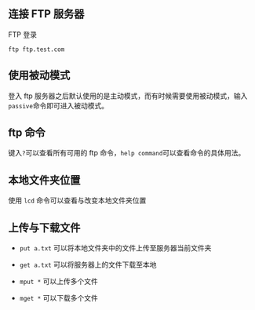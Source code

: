 ## 连接 FTP 服务器

FTP 登录

```
ftp ftp.test.com
```

## 使用被动模式

登入 ftp 服务器之后默认使用的是主动模式，而有时候需要使用被动模式，输入`passive`命令即可进入被动模式。

## ftp 命令

键入`?`可以查看所有可用的 ftp 命令，`help command`可以查看命令的具体用法。

## 本地文件夹位置

使用 `lcd` 命令可以查看与改变本地文件夹位置

## 上传与下载文件

- `put a.txt` 可以将本地文件夹中的文件上传至服务器当前文件夹

- `get a.txt` 可以将服务器上的文件下载至本地

- `mput *` 可以上传多个文件

- `mget *` 可以下载多个文件
